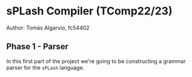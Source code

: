 # sPLash Compiler (TComp22/23)


Author: Tomás Algarvio, fc54402


## Phase 1 - Parser

In this first part of the project we're going to be constructing a grammar parser for the `sPLash` language.
